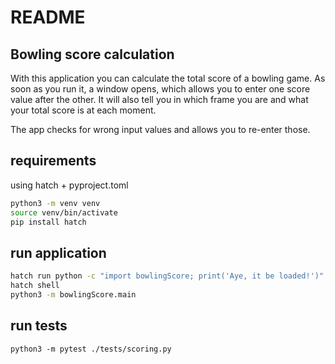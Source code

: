 # README

## Bowling score calculation

With this application you can calculate the total score of a bowling game. As
soon as you run it, a window opens, which allows you to enter one score value
after the other. It will also tell you in which frame you are and what your
total score is at each moment.

The app checks for wrong input values and allows you to re-enter those.

## requirements

using hatch + pyproject.toml

```sh
python3 -m venv venv
source venv/bin/activate
pip install hatch
```

## run application

```sh
hatch run python -c "import bowlingScore; print('Aye, it be loaded!')"
hatch shell
python3 -m bowlingScore.main
```

## run tests

`python3 -m pytest ./tests/scoring.py`
